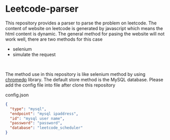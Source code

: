# Leetcode-parser
This repository provides a parser to parse the problem on leetcode. 
The content of website on leetcode is generated by javascript which means the html content is dynamic.
The general method for pasing the website will not work well, there are two methods for this case
- selenium
- simulate the request
</br>

The method use in this repository is like selenium method by using [chromedp](https://github.com/chromedp/chromedp) library.
The default store method is the MySQL database. Please add the config file into file after clone this repository

config.json
``` json
{
  "type": "mysql",
  "endpoint": "mysql ipaddress",
  "id": "mysql user name",
  "password": "password",
  "database": "leetcode_scheduler"
}
```